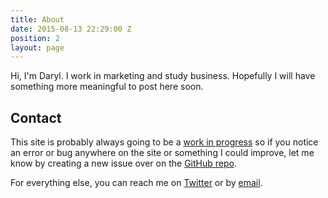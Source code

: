 ```yaml
---
title: About
date: 2015-08-13 22:29:00 Z
position: 2
layout: page
---
```


Hi, I'm Daryl. I work in marketing and study business. Hopefully I will have something more meaningful to post here soon.

## <span id="contact">Contact</span>
This site is probably always going to be a [work in progress](/blog/work-in-progress-part-two) so if you notice an error or bug anywhere on the site or something I could improve, let me know by creating a new issue over on the [GitHub repo](https://github.com/daryl-shaw/darylshaw.co.uk/issues).

For everything else, you can reach me on [Twitter](https://twitter.com/daryl_shaw) or by [email](mailto:daryl@darylshaw.co.uk).
